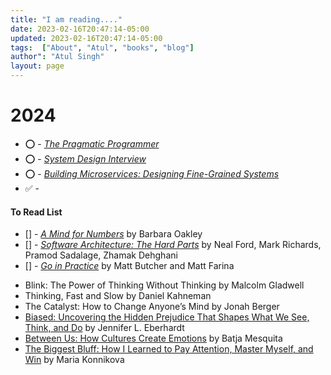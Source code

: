 ```yaml
---
title: "I am reading...."
date: 2023-02-16T20:47:14-05:00
updated: 2023-02-16T20:47:14-05:00
tags:  ["About", "Atul", "books", "blog"]
author": "Atul Singh"
layout: page
---
```


# 2024
- :o: - [_The Pragmatic Programmer_](https://www.informit.com/store/pragmatic-programmer-your-journey-to-mastery-20th-anniversary-9780135957059)
- :o: - [_System Design Interview_](https://www.amazon.com/System-Design-Interview-insiders-Second/dp/B08CMF2CQF)
- :o: - [_Building Microservices: Designing Fine-Grained Systems_](https://www.amazon.com/Building-Microservices-Designing-Fine-Grained-Systems)
- :white_check_mark: -

#### To Read List
- [] - [_A Mind for Numbers_](https://www.amazon.ca/Mind-Numbers-Science-Flunked-Algebra/dp/039916524X) by Barbara Oakley
- [] - [_Software Architecture: The Hard Parts_](https://www.amazon.ca/Software-Architecture-Parts-Neal-Ford-ebook/dp/B09H2H5QKC) by Neal Ford, Mark Richards, Pramod Sadalage, Zhamak Dehghani
- [] - [_Go in Practice_](https://www.amazon.com/Go-Practice-Techniques-Matt-Butcher/dp/1633430073) by Matt Butcher and Matt Farina
*  Blink: The Power of Thinking Without Thinking by Malcolm Gladwell
*  Thinking, Fast and Slow by Daniel Kahneman
*  The Catalyst: How to Change Anyone’s Mind by Jonah Berger
*  [Biased: Uncovering the Hidden Prejudice That Shapes What We See, Think, and Do](https://www.amazon.com/Biased-Uncovering-Hidden-Prejudice-Shapes-ebook/dp/B07DH89ZDY) by Jennifer L. Eberhardt
*  [Between Us: How Cultures Create Emotions](https://www.amazon.com/Between-Us-Cultures-Create-Emotions/dp/1324002441) by Batja Mesquita
*  [The Biggest Bluff: How I Learned to Pay Attention, Master Myself, and Win](https://www.amazon.com/Biggest-Bluff-Learned-Attention-Master/dp/052552262X) by Maria Konnikova